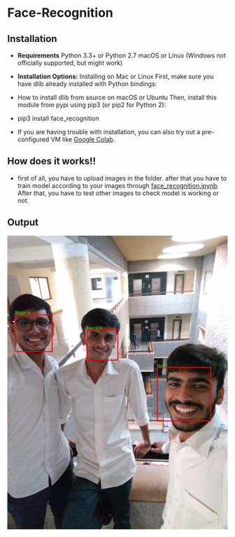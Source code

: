 # Face-Recognition
## Installation
- <b>Requirements</b> Python 3.3+ or Python 2.7 macOS or Linux (Windows not officially supported, but might work)
- <b>Installation Options:</b> Installing on Mac or Linux First, make sure you have dlib already installed with Python bindings:

 - How to install dlib from source on macOS or Ubuntu Then, install this module from pypi using pip3 (or pip2 for Python 2):

 - pip3 install face_recognition
 - If you are having trouble with installation, you can also try out a pre-configured VM like <a href="https://colab.research.google.com/notebooks/intro.ipynb">Google Colab</a>.
 
 ## How does it works!!
 - first of all, you have to upload images in the folder. after that you have to train model according to your images through <a href="https://github.com/rushitbhadaniya/Face-Recognition/blob/master/face%20recognition/Face_Recognition.ipynb">face_recognition.ipynb</a>. After that, you have to test other images to check model is working or not.
 
 ## Output
 
<img src="https://github.com/rushitbhadaniya/Face-Recognition/blob/master/face%20recognition/identified.jpg">
